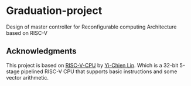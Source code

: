 # Graduation-project
Design of master controller for Reconfigurable computing Architecture based on RISC-V
## Acknowledgments

This project is based on [RISC-V-CPU](https://github.com/jasonlin316/RISC-V-CPU) by [Yi-Chien Lin](https://github.com/jasonlin316). Which is a 32-bit 5-stage pipelined RISC-V CPU that supports basic instructions and some vector arithmetic. 



